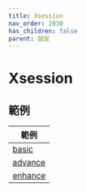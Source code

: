 ```yaml
---
title: Xsession
nav_order: 2030
has_children: false
parent: 設定
---
```



# Xsession

## 範例

| 範例 |
| --- |
| [basic](https://github.com/samwhelp/note-about-spectrwm/tree/gh-pages/_demo/config/spectrwm-xsession/basic) |
| [advance](https://github.com/samwhelp/note-about-spectrwm/tree/gh-pages/_demo/config/spectrwm-xsession/advance) |
| [enhance](https://github.com/samwhelp/note-about-spectrwm/tree/gh-pages/_demo/config/spectrwm-xsession/enhance) |
